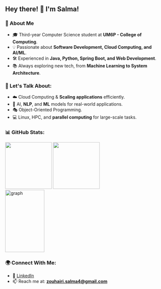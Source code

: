 ## Hey there! 👋 I'm Salma! 

### 🚀 About Me
- 🎓 Third-year Computer Science student at **UM6P - College of Computing**.
- 💡 Passionate about **Software Development, Cloud Computing, and AI/ML**.
- 🛠️ Experienced in **Java, Python, Spring Boot, and Web Development**.
- 📚 Always exploring new tech, from **Machine Learning to System Architecture**.


### 💬 Let's Talk About:
- ☁️ Cloud Computing & **Scaling applications** efficiently.
- 🤖 AI, **NLP**, and **ML** models for real-world applications.
- 🎭 Object-Oriented Programming.
- 💻 Linux, HPC, and **parallel computing** for large-scale tasks.

### 📊 GitHub Stats:
<div align="left">
<a>
  <img src="https://github-readme-stats.vercel.app/api?username=ZSalmaZ&theme=tokyonight&show_icons=true" height=150 />
</a>
<a>
  <img src="https://github-readme-stats.vercel.app/api/top-langs/?username=ZSalmaZ&langs_count=5&theme=tokyonight" height=150 />
</a>
<br>
<a>
  <img src="https://activity-graph.herokuapp.com/graph?username=ZSalmaZ&theme=rogue" width=50% height=200 alt="graph"/>
</a>
</div>
</div>

### 🌍 Connect With Me:
- 💼 [LinkedIn](https://www.linkedin.com/in/Salma-ZOUHAIRI)  
- 📫 Reach me at: **zouhairi.salma4@gmail.com**

